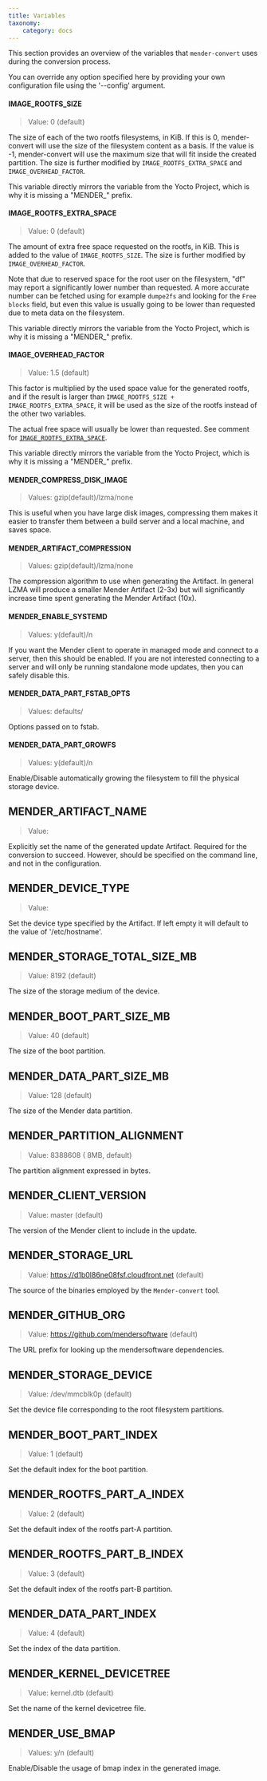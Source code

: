 ```yaml
---
title: Variables
taxonomy:
    category: docs
---
```


This section provides an overview of the variables that `mender-convert` uses
during the conversion process.

You can override any option specified here by providing your own configuration
file using the '--config' argument.


#### IMAGE_ROOTFS_SIZE

> Value: 0 (default)

The size of each of the two rootfs filesystems, in KiB. If this is 0,
mender-convert will use the size of the filesystem content as a basis. If the
value is -1, mender-convert will use the maximum size that will fit inside the
created partition. The size is further modified by `IMAGE_ROOTFS_EXTRA_SPACE`
and `IMAGE_OVERHEAD_FACTOR`.

This variable directly mirrors the variable from the Yocto Project, which is why
it is missing a "MENDER_" prefix.


#### IMAGE_ROOTFS_EXTRA_SPACE

> Value: 0 (default)

The amount of extra free space requested on the rootfs, in KiB. This is added to
the value of `IMAGE_ROOTFS_SIZE`. The size is further modified by
`IMAGE_OVERHEAD_FACTOR`.

Note that due to reserved space for the root user on the filesystem, "df" may
report a significantly lower number than requested. A more accurate number can
be fetched using for example `dumpe2fs` and looking for the `Free blocks` field,
but even this value is usually going to be lower than requested due to meta data
on the filesystem.

This variable directly mirrors the variable from the Yocto Project, which is why
it is missing a "MENDER_" prefix.


#### IMAGE_OVERHEAD_FACTOR

> Value: 1.5 (default)

This factor is multiplied by the used space value for the generated rootfs, and
if the result is larger than `IMAGE_ROOTFS_SIZE + IMAGE_ROOTFS_EXTRA_SPACE`, it
will be used as the size of the rootfs instead of the other two variables.

The actual free space will usually be lower than requested. See comment for
[`IMAGE_ROOTFS_EXTRA_SPACE`](#image-rootfs-extra-space).

This variable directly mirrors the variable from the Yocto Project, which is
why it is missing a "MENDER_" prefix.


#### MENDER_COMPRESS_DISK_IMAGE

> Values: gzip(default)/lzma/none

This is useful when you have large disk images, compressing them makes it easier
to transfer them between a build server and a local machine, and saves space.


#### MENDER_ARTIFACT_COMPRESSION 

> Values: gzip(default)/lzma/none 

The compression algorithm to use when generating the Artifact. In general LZMA
will produce a smaller Mender Artifact (2-3x) but will significantly increase
time spent generating the Mender Artifact (10x).


#### MENDER_ENABLE_SYSTEMD 

> Values: y(default)/n 

If you want the Mender client to operate in managed mode and connect to a
server, then this should be enabled. If you are not interested connecting to a
server and will only be running standalone mode updates, then you can safely
disable this.

#### MENDER_DATA_PART_FSTAB_OPTS

> Values: defaults/<fstab specific options>

Options passed on to fstab.


#### MENDER_DATA_PART_GROWFS

> Values: y(default)/n 

Enable/Disable automatically growing the filesystem to fill the physical storage device.

## MENDER_ARTIFACT_NAME 

> Value: <release-name>

Explicitly set the name of the generated update Artifact. Required for the
conversion to succeed. However, should be specified on the command line, and not
in the configuration.

## MENDER_DEVICE_TYPE 

> Value: <device-type> 

Set the device type specified by the Artifact. If left empty it will default to
the value of '/etc/hostname'.

## MENDER_STORAGE_TOTAL_SIZE_MB

> Value: 8192 (default) 

The size of the storage medium of the device.

## MENDER_BOOT_PART_SIZE_MB 

> Value: 40 (default) 

The size of the boot partition.

## MENDER_DATA_PART_SIZE_MB 

> Value: 128 (default) 

The size of the Mender data partition.

## MENDER_PARTITION_ALIGNMENT 

> Value: 8388608 ( 8MB, default) 

The partition alignment expressed in bytes.

## MENDER_CLIENT_VERSION 

<!--AUTOVERSION: "Value: %"/ignore-->
> Value: master (default) 

The version of the Mender client to include in the update.

## MENDER_STORAGE_URL 

> Value: https://d1b0l86ne08fsf.cloudfront.net (default) 

The source of the binaries employed by the `Mender-convert` tool.

## MENDER_GITHUB_ORG 

> Value: https://github.com/mendersoftware (default) 

The URL prefix for looking up the mendersoftware dependencies.

## MENDER_STORAGE_DEVICE 

> Value: /dev/mmcblk0p (default) 

Set the device file corresponding to the root filesystem partitions.

## MENDER_BOOT_PART_INDEX 

> Value: 1 (default)  

Set the default index for the boot partition.

## MENDER_ROOTFS_PART_A_INDEX 

> Value: 2 (default) 

Set the default index of the rootfs part-A partition.

## MENDER_ROOTFS_PART_B_INDEX 

> Value: 3 (default) 

Set the default index of the rootfs part-B partition.

## MENDER_DATA_PART_INDEX 

> Value: 4 (default) 

Set the index of the data partition.

## MENDER_KERNEL_DEVICETREE 

> Value: kernel.dtb (default) 

Set the name of the kernel devicetree file.

## MENDER_USE_BMAP 

> Values: y/n (default) 

Enable/Disable the usage of bmap index in the generated image.


